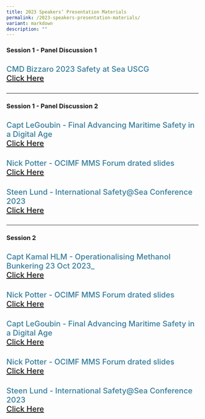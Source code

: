 ```yaml
---
title: 2023 Speakers’ Presentation Materials
permalink: /2023-speakers-presentation-materials/
variant: markdown
description: ""
---
```

<div>
  <h3>Session 1 - Panel Discussion 1</h3>
</div>
<section class="bp-section font">
  <div class="bp-container is-fluid has-text-centered">
    <div class="row">
      <div class="col is-5">
        <h4 class="speaker-name text-ellipsis">CMD Bizzaro 2023 Safety at Sea USCG <br> <a target="_new" href="/files/Presentation/SESSION_1_PANEL_1/Copy_of_CMD_Bizzaro_2023_Safety_at_Sea_USCG.pdf"> Click Here</a>
        </h4>
      </div>
    </div>
  </div>
</section>
<hr class="my-5">
<div>
  <h3>Session 1 - Panel Discussion 2</h3>
</div>
<section class="bp-section font">
  <div class="bp-container is-fluid has-text-centered">
    <div class="row">
      <div class="col is-5">
        <h4 class="speaker-name text-ellipsis">Capt LeGoubin - Final Advancing Maritime Safety in a Digital Age  <br><a target="_new" href="/files/Presentation/SESSION_1_PANEL_2/Capt_LeGoubin___Final_Advancing_Maritime_Safety_in_a_Digital_Age.pdf"> Click Here</a>
        </h4>
      </div>
 <div class="col is-5">
        <h4 class="speaker-name text-ellipsis">Nick Potter - OCIMF MMS Forum drated slides <br><a target="_new" href="/files/Presentation/SESSION_1_PANEL_2/Nick_Potter___OCIMF_MMS_Forum_drated_slides.pdf"> Click Here</a>
        </h4>
      </div>
    </div>
<div class="row">
      <div class="col is-5">
        <h4 class="speaker-name text-ellipsis">Steen Lund - International Safety@Sea Conference 2023  <br><a target="_new" href="/files/Presentation/SESSION_1_PANEL_2/Steen_Lund_International_Safety_Sea_Conference_2023.pdf"> Click Here</a>
        </h4>
      </div>
    </div>
  </div>
</section>

<hr class="my-5">
<div>
  <h3>Session 2</h3>
</div>
<section class="bp-section font">
  <div class="bp-container is-fluid has-text-centered">
    <div class="row">
      <div class="col is-5">
        <h4 class="speaker-name text-ellipsis">Capt Kamal HLM - Operationalising Methanol Bunkering 23 Oct 2023_  <br><a target="_new" href="/files/Presentation/SESSION_2/Capt_Kamal_HLM__Operationalising_Methanol_Bunkering_23_Oct_2023_.pdf"> Click Here</a>
        </h4>
      </div>
 <div class="col is-5">
        <h4 class="speaker-name text-ellipsis">Nick Potter - OCIMF MMS Forum drated slides <br><a target="_new" href="/files/Presentation/SESSION_1_PANEL_2/Nick_Potter___OCIMF_MMS_Forum_drated_slides.pdf"> Click Here</a>
        </h4>
      </div>
    </div>
 <div class="row">
      <div class="col is-5">
        <h4 class="speaker-name text-ellipsis">Capt LeGoubin - Final Advancing Maritime Safety in a Digital Age  <br><a target="_new" href="/files/Presentation/SESSION_1_PANEL_2/Capt_LeGoubin___Final_Advancing_Maritime_Safety_in_a_Digital_Age.pdf"> Click Here</a>
        </h4>
      </div>
 <div class="col is-5">
        <h4 class="speaker-name text-ellipsis">Nick Potter - OCIMF MMS Forum drated slides <br><a target="_new" href="/files/Presentation/SESSION_1_PANEL_2/Nick_Potter___OCIMF_MMS_Forum_drated_slides.pdf"> Click Here</a>
        </h4>
      </div>
    </div>
<div class="row">
      <div class="col is-5">
        <h4 class="speaker-name text-ellipsis">Steen Lund - International Safety@Sea Conference 2023  <br><a target="_new" href="/files/Presentation/SESSION_1_PANEL_2/Steen_Lund_International_Safety_Sea_Conference_2023.pdf"> Click Here</a>
        </h4>
      </div>
    </div>
  </div>
</section>


<style type="text/css"> 
.is-left{
text-align: left;
}
.bg-light {
background-color: #fff !important;
box-shadow: 5px 0 6px -4px rgb(195 195 195 / 80%), -5px 0 6px -4px rgb(195 195 195 / 80%);
}
.p-4 {
padding: 1.5rem!important;
}
.speaker-role small{
font-size: 11px;
text-transform: capitalize;
}
.speaker-name {
font-size: 1.25rem;
}
.text-ellipsis {
/* white-space: nowrap; */
color: #000;
overflow: hidden;
text-overflow: ellipsis;
}
.font {
font-size: 14px;
}
h4{
font-weight: 500; 
color: #337B9A !important;
}
.content a { text-decoration: none; }
</style>